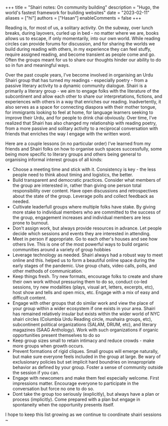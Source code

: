 +++
title = "Shairi notes: On community building"
description = "Hugo, the world's fastest framework for building websites"
date = "2023-02-11"
aliases = ["hi"]
authors = ["Hasan"]
enableComments = false
+++

Reading is, for most of us, a solitary activity. On the subway, over lunch breaks, during layovers, curled up in bed - no matter where we are, books allows us to escape, if only momentarily, into our own world. While reading circles can provide forums for discussion, and for sharing the worlds we build during reading with others, in my experience they can feel stuffy, require assigned reading, and become transient as people come and go. Often the groups meant for us to share our thoughts hinder our ability to do so in fun and meaningful ways. 

Over the past couple years, I’ve become involved in organising an Urdu Shairi group that has turned my readings - especially poetry - from a passive literary activity to a dynamic community dialogue. Shairi is a primarily a literary group - we aim to engage folks with the literature of the subcontinent and allow each other to share our interpretations, fictions, and experiences with others in a way that enriches our reading. Inadvertently, it also serves as a space for connecting diaspora with their mother tongue, for immigrants looking to feel at home, for language learners seeking to improve their Urdu, and for people to drink chai obviously. Over time, I’ve realized that Shairi has also changed my relationship with reading poetry, from a more passive and solitary activity to a reciprocal conversation with friends that enriches the way I engage with the written word. 

Here are a couple lessons (in no particular order) I’ve learned from my friends and Shairi folks on how to organise such spaces successfully, some being more specific to literary groups and others being general to organising informal interest groups of all kinds:

- Choose a meeting time and stick with it. Consistency is key - the less people need to think about timing and logistics, the better.
- Build transparent and democratic practices. Consider what members of the group are interested in, rather than giving one person total responsibility over content. Have open discussions and retrospectives about the state of the group. Leverage polls and collect feedback as needed.
- Cultivate leaderfull groups where multiple folks have stake. By giving more stake to individual members who are committed to the success of the group, engagement increases and individual members are less prone to burnout.
- Don't assign work, but always provide resources in advance. Let people decide which sessions and events they are interested in attending.
- Meet in person if appropriate. Go to each other's houses and see how others live. This is one of the most powerful ways to build organic communities around a variety of group hobbies
- Leverage technology as needed. Shairi always had a robust way to meet online and this. helped us to form a beautiful online space during the early stages of the pandemic. Use group chats, video calls, polls, and other methods of communication.
- Keep things fresh. Try new formats, encourage folks to create and share their own work without pressuring them to do so, conduct co-led sessions, try new modalities (plays, visual art, letters, excerpts, etc), host show and tells and open mics, etc. Engage with a mix of easy and difficult content.
- Engage with other groups that do similar work and view the place of your group within a wider ecosystem if one exists in your area. Shairi has remained relatively insular but exists within the wider world of NYC shairi circles (Columbia Urdu Reading circle, mushaira groups, etc), subcontinent political organizations (SALAM, DRUM, etc), and literary magazines (SAAG Anthology). Work with such organizations if organic opportunities present themselves to do so
- Keep group sizes small to retain intimacy and reduce crowds - make more groups when growth occurs.
- Prevent formations of rigid cliques. Small groups will emerge naturally, but make sure everyone feels included in the group at large. Be wary of exclusionary policies but set implicit hard boundries on innapropriate behavior as defined by your group. Foster a sense of community outside the session if you can.
- Engage with newcomers and make them feel especially welcome. First impressions matter. Encourage everyone to participate in the conversation but force no one to do so.
- Dont take the group too seriously (explicitly), but always have a plan or process (implicitly). Come prepared with a plan but engage in spontaneity when the opportunity presents itself.

I hope to keep this list growing as we continue to coordinate shairi sessions ~
